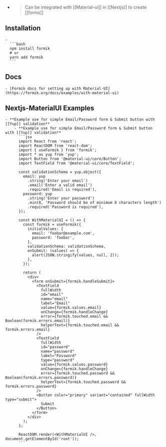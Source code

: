 -
  > Can be integrated with [[Material-ui]] in [[Nextjs]] to create [[forms]]
## Installation
	-
	  ```bash
	  npm install formik
	  # or
	  yarn add formik
	  ```
## Docs
	- [Formik docs for setting up with Material-UI](https://formik.org/docs/examples/with-material-ui)
## Nextjs-MaterialUI Examples
	- **Example use for simple Email/Password form & Submit button with [[Yup]] validation**
		- **Example use for simple Email/Password form & Submit button with [[Yup]] validation**
		  ```jsx
		  import React from 'react';
		  import ReactDOM from 'react-dom';
		  import { useFormik } from 'formik';
		  import * as yup from 'yup';
		  import Button from '@material-ui/core/Button';
		  import TextField from '@material-ui/core/TextField';
		  
		  const validationSchema = yup.object({
		    email: yup
		      .string('Enter your email')
		      .email('Enter a valid email')
		      .required('Email is required'),
		    password: yup
		      .string('Enter your password')
		      .min(8, 'Password should be of minimum 8 characters length')
		      .required('Password is required'),
		  });
		  
		  const WithMaterialUI = () => {
		    const formik = useFormik({
		      initialValues: {
		        email: 'foobar@example.com',
		        password: 'foobar',
		      },
		      validationSchema: validationSchema,
		      onSubmit: (values) => {
		        alert(JSON.stringify(values, null, 2));
		      },
		    });
		  
		    return (
		      <div>
		        <form onSubmit={formik.handleSubmit}>
		          <TextField
		            fullWidth
		            id="email"
		            name="email"
		            label="Email"
		            value={formik.values.email}
		            onChange={formik.handleChange}
		            error={formik.touched.email && Boolean(formik.errors.email)}
		            helperText={formik.touched.email && formik.errors.email}
		          />
		          <TextField
		            fullWidth
		            id="password"
		            name="password"
		            label="Password"
		            type="password"
		            value={formik.values.password}
		            onChange={formik.handleChange}
		            error={formik.touched.password && Boolean(formik.errors.password)}
		            helperText={formik.touched.password && formik.errors.password}
		          />
		          <Button color="primary" variant="contained" fullWidth type="submit">
		            Submit
		          </Button>
		        </form>
		      </div>
		    );
		  };
		  
		  ReactDOM.render(<WithMaterialUI />, document.getElementById('root'));
		  ```